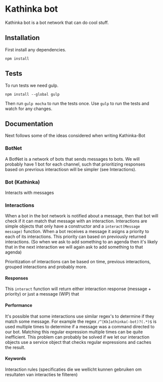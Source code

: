 # Kathinka bot
Kathinka bot is a bot network that can do cool stuff.

## Installation
First install any dependencies.
```
npm install
```

## Tests
To run tests we need gulp.
```
npm install --global gulp
```

Then run `gulp mocha` to run the tests once.
Use `gulp` to run the tests and watch for any changes.


## Documentation
Next follows some of the ideas considered when writing Kathinka-Bot

### BotNet
A BotNet is a network of bots that sends messages to bots.
We will probably have 1 bot for each channel, such that prioritizing responses based on prevrious interactiosn will be simpler (see Interactions).

### Bot (Kathinka)
Interacts with messages

### Interactions
When a bot in the bot network is notified about a message, then that bot will check if it can match that message with an interaction.
Interactions are simple objects that only have a constructor and a `interact(Message message)` function.
When a bot receives a message it asigns a priority to each of its interactions.
This priority can based on previously returned interactions.
(So when we ask to add something to an agenda then it's likely that in the next interaction we will again ask to add something to that agenda)

Prioritization of interactions can be based on time, previous interactions, grouped interactions and probably more.

#### Responses
This `interact` function will return either interaction response (message + priority) or just a message (WIP) that 

#### Performance
It's possible that some interactions use similar regex's to determine if they match some message.
For example the regex `/^[Kk]athinka(-bot)?(.*)$` is used multiple times to determine if a message was a command directed to our bot.
Matching this regular expression multiple times can be quite inefficient.
This problem can probably be solved if we let our interaction objects use a service object that checks regular expressions and caches the result.


#### Keywords
Interaction rules (specificaties die we wellicht kunnen gebruiken om resultaten van interacties te filteren)